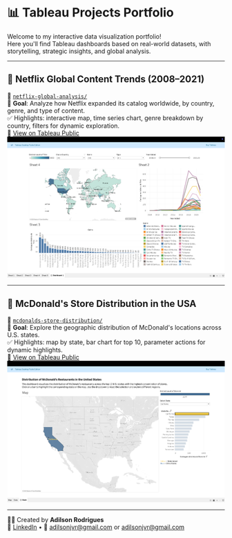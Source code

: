 # 📊 Tableau Projects Portfolio

Welcome to my interactive data visualization portfolio!  
Here you'll find Tableau dashboards based on real-world datasets, with storytelling, strategic insights, and global analysis.

---

## 🔶 Netflix Global Content Trends (2008–2021)

📁 [`netflix-global-analysis/`](./netflix-global-analysis)  
🎯 **Goal**: Analyze how Netflix expanded its catalog worldwide, by country, genre, and type of content.  
✅ Highlights: interactive map, time series chart, genre breakdown by country, filters for dynamic exploration.  
🔗 [View on Tableau Public](https://public.tableau.com/app/profile/adilson.rodrigues)  
![Netflix Dashboard](./netflix-global-analysis/images/preview.png)

---

## 🔶 McDonald's Store Distribution in the USA

📁 [`mcdonalds-store-distribution/`](./mcdonalds-store-distribution)  
🎯 **Goal**: Explore the geographic distribution of McDonald's locations across U.S. states.  
✅ Highlights: map by state, bar chart for top 10, parameter actions for dynamic highlights.  
🔗 [View on Tableau Public](https://public.tableau.com/app/profile/adilson.rodrigues)  
![McDonald's Dashboard](./mcdonalds-store-distribution/images/preview-mc.png)

---

👩‍💻 Created by **Adilson Rodrigues**  
🔗 [LinkedIn](https://www.linkedin.com/in/adilsonjvr/) • 📧 adilsonjvr@gmail.com or adilsonjvr@gmail.com
